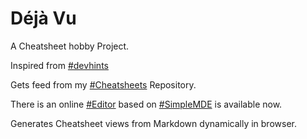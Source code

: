 # Déjà Vu

A Cheatsheet hobby Project.

Inspired from [#devhints](https://devhints.io/)

Gets feed from my [#Cheatsheets](https://github.com/mohanen/cheatsheets)  Repository.

There is an online [#Editor](https://mohanen.github.io/dejavu/editor.html) based on [#SimpleMDE](https://github.com/sparksuite/simplemde-markdown-editor) is available now.

Generates Cheatsheet views from Markdown dynamically in browser.
